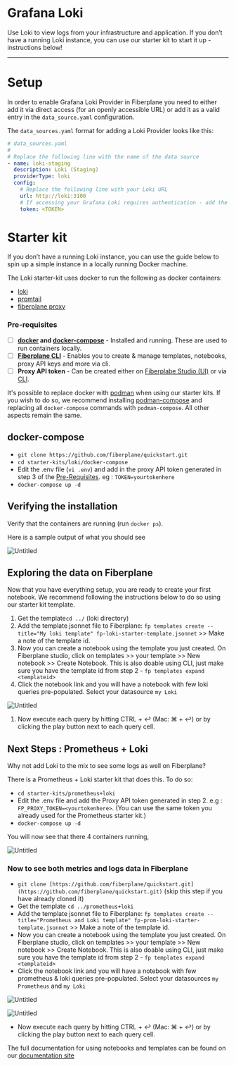 # Grafana Loki

Use Loki to view logs from your infrastructure and application. If you don’t have a running Loki instance, you can use our starter kit to start it up - instructions below!

---

# Setup

In order to enable Grafana Loki Provider in Fiberplane you need to either add it via direct access (for an openly accessible URL) or add it as a valid entry in the `data_source.yaml` configuration.

The `data_sources.yaml` format for adding a Loki Provider looks like this:

```yaml
# data_sources.yaml
#
# Replace the following line with the name of the data source
- name: loki-staging
  description: Loki (Staging)
  providerType: loki
  config:
    # Replace the following line with your Loki URL
    url: http://loki:3100
    # If accessing your Grafana Loki requires authentication - add the token (Bearer or Basic) below
    token: <TOKEN>
```

# Starter kit

If you don’t have a running Loki instance, you can use the guide below to spin up a simple instance in a locally running Docker machine.

The Loki starter-kit uses docker to run the following as docker containers:

- [loki](https://grafana.com/docs/loki/latest/)
- [promtail](https://grafana.com/docs/loki/latest/clients/promtail/)
- [fiberplane proxy](https://docs.fiberplane.com/quickstart/set-up-the-fiberplane-proxy)

### Pre-requisites

- [ ]  **[docker](https://docs.docker.com/get-docker/) and [docker-compose](https://docs.docker.com/compose/install/)** - Installed and running. These are used  to run containers locally.
- [ ]  **[Fiberplane CLI](https://docs.fiberplane.com/quickstart/set-up-the-fiberplane-proxy-with-the-cli#3b87d09b5321477cb6268caed0b5f9ae)** - Enables you to create & manage templates, notebooks, proxy API keys and more via cli.
- [ ]  **Proxy API token** - Can be created either on [Fiberplabe Studio (UI)](https://docs.fiberplane.com/quickstart/set-up-the-fiberplane-proxy#cae32ee6460b490a98aa0ecf7fd82a71) or via [CLI](https://docs.fiberplane.com/quickstart/set-up-the-fiberplane-proxy-with-the-cli#5bcaeea073a043f3a384d3f35640ca1e).

It's possible to replace docker with [podman](https://podman.io/) when using our starter kits. If you wish to do so, we recommend installing [podman-compose](https://github.com/containers/podman-compose) and replacing all `docker-compose` commands with `podman-compose`. All other aspects remain the same.

## docker-compose

- `git clone https://github.com/fiberplane/quickstart.git`
- `cd starter-kits/loki/docker-compose`
- Edit the .env file (`vi .env`) and add in the proxy API token generated in step 3 of the [Pre-Requisites](Grafana%20Loki%20108c2f8f54ae49ba8f67fd527f1149c8.md). eg : `TOKEN=yourtokenhere`
- `docker-compose up -d`

## Verifying the installation

Verify that the containers are running (run `docker ps`).

Here is a sample output of what you should see

![Untitled](Grafana%20Loki%20108c2f8f54ae49ba8f67fd527f1149c8/Untitled.png)

## Exploring the data on Fiberplane

Now that you have everything setup, you are ready to create your first notebook. We recommend following the instructions below to do so using our starter kit template.

1. Get the template`cd ../` (loki directory)
2. Add the template jsonnet file to Fiberplane: `fp templates create --title="My loki template" fp-loki-starter-template.jsonnet` >> Make a note of the template id.
3. Now you can create a notebook using the template you just created. On Fiberplane studio, click on templates >> your template >> New notebook >> Create Notebook. This is also doable using CLI, just make sure you have the template id from step 2 - `fp templates expand <templateid>`
4. Click the notebook link and you will have a notebook with few loki queries pre-populated. Select your datasource `my Loki`

![Untitled](../Set%20up%20Prometheus%20with%20Fiberplane%20d40f05dec1f74ad280420473c4ed4ad6/Untitled%202.png)

1. Now execute each query by hitting CTRL + ↩︎ (Mac: ⌘ + ↩︎) or by clicking the play button next to each query cell.

## Next Steps : Prometheus + Loki

Why not add Loki to the mix to see some logs as well on Fiberplane? 

There is a Prometheus + Loki starter kit that does this. To do so:

- `cd starter-kits/prometheus+loki`
- Edit the .env file and add the Proxy API token generated in step 2. e.g : `FP_PROXY_TOKEN=<yourtokenhere>`. (You can use the same token you already used for the Prometheus starter kit.)
- `docker-compose up -d`

You will now see that there 4 containers running,

![Untitled](../Set%20up%20Prometheus%20with%20Fiberplane%20d40f05dec1f74ad280420473c4ed4ad6/Untitled.png)

### Now to see both metrics and logs data in Fiberplane

- `git clone [https://github.com/fiberplane/quickstart.git](https://github.com/fiberplane/quickstart.git)` (skip this step if you have already cloned it)
- Get the template `cd ../prometheus+loki`
- Add the template jsonnet file to Fiberplane: `fp templates create --title="Prometheus and Loki template" fp-prom-loki-starter-template.jsonnet` >> Make a note of the template id.
- Now you can create a notebook using the template you just created. On Fiberplane studio, click on templates >> your template >> New notebook >> Create Notebook. This is also doable using CLI, just make sure you have the template id from step 2 - `fp templates expand <templateid>`
- Click the notebook link and you will have a notebook with few prometheus & loki queries pre-populated. Select your datasources `my Prometheus` and `my Loki`

![Untitled](../Set%20up%20Prometheus%20with%20Fiberplane%20d40f05dec1f74ad280420473c4ed4ad6/Untitled%201.png)

![Untitled](../Set%20up%20Prometheus%20with%20Fiberplane%20d40f05dec1f74ad280420473c4ed4ad6/Untitled%202.png)

- Now execute each query by hitting CTRL + ↩︎ (Mac: ⌘ + ↩︎) or by clicking the play button next to each query cell.

The full documentation for using notebooks and templates can be found on our [documentation site](https://docs.fiberplane.com/)